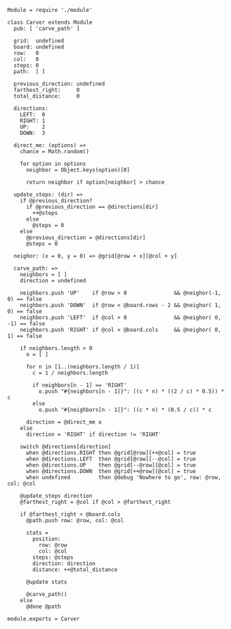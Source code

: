    Module = require './module'

    class Carver extends Module
      pub: [ 'carve_path' ]

      grid:  undefined
      board: undefined
      row:   0
      col:   0
      steps: 0
      path:  [ ]

      previous_direction: undefined
      farthest_right:     0
      total_distance:     0

      directions:
        LEFT:  0
        RIGHT: 1
        UP:    2
        DOWN:  3

      direct_me: (options) =>
        chance = Math.random()

        for option in options
          neighbor = Object.keys(option)[0]

          return neighbor if option[neighbor] > chance

      update_steps: (dir) =>
        if @previous_direction?
          if @previous_direction == @directions[dir]
            ++@steps
          else
            @steps = 0
        else
          @previous_direction = @directions[dir]
          @steps = 0

      neighor: (x = 0, y = 0) => @grid[@row + x][@col + y]

      carve_path: =>
        neighbors = [ ]
        direction = undefined

        neighbors.push 'UP'    if @row > 0               && @neighor(-1,  0) == false
        neighbors.push 'DOWN'  if @row < @board.rows - 2 && @neighor( 1,  0) == false
        neighbors.push 'LEFT'  if @col > 0               && @neighor( 0, -1) == false
        neighbors.push 'RIGHT' if @col < @board.cols     && @neighor( 0,  1) == false

        if neighbors.length > 0
          o = [ ]

          for n in [1..(neighbors.length / 1)]
            c = 1 / neighbors.length

            if neighbors[n - 1] == 'RIGHT'
              o.push "#{neighbors[n - 1]}": ((c * n) * ((2 / c) * 0.5)) * c
            else
              o.push "#{neighbors[n - 1]}": ((c * n) * (0.5 / c)) * c

          direction = @direct_me o
        else
          direction = 'RIGHT' if direction != 'RIGHT'

        switch @directions[direction]
          when @directions.RIGHT then @grid[@row][++@col] = true
          when @directions.LEFT  then @grid[@row][--@col] = true
          when @directions.UP    then @grid[--@row][@col] = true
          when @directions.DOWN  then @grid[++@row][@col] = true
          when undefined         then @debug 'Nowhere to go', row: @row, col: @col

        @update_steps direction
        @farthest_right = @col if @col > @farthest_right

        if @farthest_right < @board.cols
          @path.push row: @row, col: @col

          stats =
            position:
              row: @row
              col: @col
            steps: @steps
            direction: direction
            distance: ++@total_distance

          @update stats

          @carve_path()
        else
          @done @path

    module.exports = Carver
